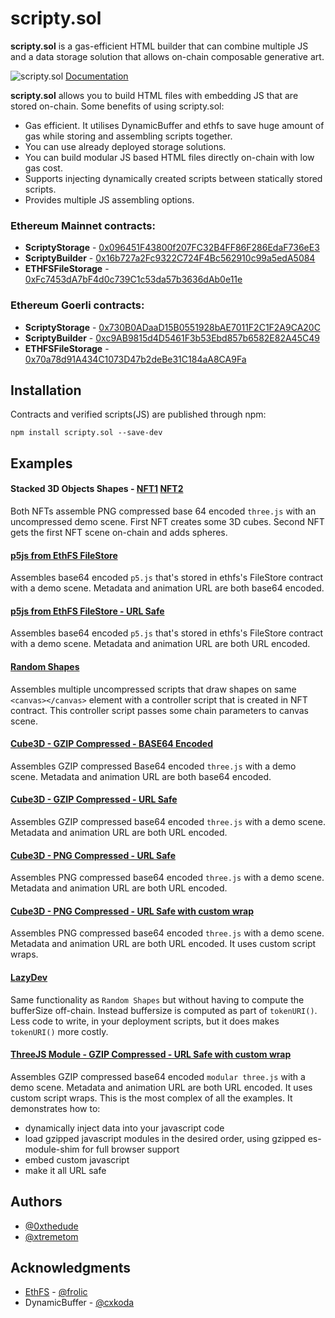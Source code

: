 
# scripty.sol

**scripty.sol** is a gas-efficient HTML builder that can combine multiple JS and a data storage solution that allows on-chain composable generative art.

![scripty.sol](https://3939295614-files.gitbook.io/~/files/v0/b/gitbook-x-prod.appspot.com/o/spaces%2FH5xTgJNBs6I0hLj9RCqL%2Fuploads%2FZBqLDIPkDrohu45QVMiV%2Fheader.png?alt=media)
[Documentation](https://int-art.gitbook.io/scripty.sol/)


**scripty.sol** allows you to build HTML files with embedding JS that are stored on-chain. Some benefits of using scripty.sol:
- Gas efficient. It utilises DynamicBuffer and ethfs to save huge amount of gas while storing and assembling scripts together.
- You can use already deployed storage solutions.
- You can build modular JS based HTML files directly on-chain with low gas cost.
- Supports injecting dynamically created scripts between statically stored scripts.
- Provides multiple JS assembling options.

### Ethereum Mainnet contracts:
-  **ScriptyStorage** - [0x096451F43800f207FC32B4FF86F286EdaF736eE3](https://etherscan.io/address/0x096451F43800f207FC32B4FF86F286EdaF736eE3)
-  **ScriptyBuilder** - [0x16b727a2Fc9322C724F4Bc562910c99a5edA5084](https://etherscan.io/address/0x16b727a2Fc9322C724F4Bc562910c99a5edA5084)
-  **ETHFSFileStorage** - [0xFc7453dA7bF4d0c739C1c53da57b3636dAb0e11e](https://etherscan.io/address/0xFc7453dA7bF4d0c739C1c53da57b3636dAb0e11e)


### Ethereum Goerli contracts:
-  **ScriptyStorage** - [0x730B0ADaaD15B0551928bAE7011F2C1F2A9CA20C](https://goerli.etherscan.io/address/0x730b0adaad15b0551928bae7011f2c1f2a9ca20c)
-  **ScriptyBuilder** - [0xc9AB9815d4D5461F3b53Ebd857b6582E82A45C49](https://goerli.etherscan.io/address/0xc9AB9815d4D5461F3b53Ebd857b6582E82A45C49)
-  **ETHFSFileStorage** - [0x70a78d91A434C1073D47b2deBe31C184aA8CA9Fa](https://goerli.etherscan.io/address/0x70a78d91A434C1073D47b2deBe31C184aA8CA9Fa)

## Installation
Contracts and verified scripts(JS) are published through npm:

    npm install scripty.sol --save-dev

## Examples

#### Stacked 3D Objects Shapes - [NFT1](https://testnets.opensea.io/assets/goerli/0xd220C7FF0d96d61966E8c90e4fDa34C1De1defc0/0) [NFT2](https://testnets.opensea.io/assets/goerli/0x89c5bD1128B3be9219E20bDd59c13E47f9F5A4aF/0)
Both NFTs assemble PNG compressed base 64 encoded `three.js` with an uncompressed demo scene. First NFT creates some 3D cubes. Second NFT gets the first NFT scene on-chain and adds spheres.

#### [p5js from EthFS FileStore](https://testnets.opensea.io/assets/goerli/0x06E61fDf18357a3b9cFA1CeB580d4C0b904E13d5/0)
Assembles base64 encoded `p5.js` that's stored in ethfs's FileStore contract with a demo scene. Metadata and animation URL are both base64 encoded.

#### [p5js from EthFS FileStore - URL Safe](https://testnets.opensea.io/assets/goerli/0xE9920199Df69EB29a7EA1B63B3C2Af2deA5538B0/0)
Assembles base64 encoded `p5.js` that's stored in ethfs's FileStore contract with a demo scene. Metadata and animation URL are both URL encoded.

#### [Random Shapes](https://testnets.opensea.io/assets/goerli/0x242d0acd3667B85da5fC675fF32C0Ad90dAcC3e3/0)
Assembles multiple uncompressed scripts that draw shapes on same `<canvas></canvas>` element with a controller script that is created in NFT contract. This controller script passes some chain parameters to canvas scene.

#### [Cube3D - GZIP Compressed - BASE64 Encoded](https://testnets.opensea.io/assets/goerli/0x499DCa12083b67F55A31763adb2C0626Da50c936/0)
Assembles GZIP compressed Base64 encoded `three.js` with a demo scene. Metadata and animation URL are both base64 encoded.

#### [Cube3D - GZIP Compressed - URL Safe](https://testnets.opensea.io/assets/goerli/0x531179D978f2197960fF9B535eeb931CfB9Fffc8/0)
Assembles GZIP compressed base64 encoded `three.js` with a demo scene. Metadata and animation URL are both URL encoded.

#### [Cube3D - PNG Compressed - URL Safe](https://testnets.opensea.io/assets/goerli/0x50a5e74aEC48E1C1216B854D63571eFF27ad4974/0)
Assembles PNG compressed base64 encoded `three.js` with a demo scene. Metadata and animation URL are both URL encoded.

#### [Cube3D - PNG Compressed - URL Safe with custom wrap](https://testnets.opensea.io/assets/goerli/0x00CBa94Cbe7bB53D0611Ac3a18A7ec91d2De9026/0) 
Assembles PNG compressed base64 encoded `three.js` with a demo scene. Metadata and animation URL are both URL encoded. It uses custom script wraps.

#### [LazyDev](https://testnets.opensea.io/assets/goerli/0x242d0acd3667B85da5fC675fF32C0Ad90dAcC3e3/0)
Same functionality as `Random Shapes` but without having to compute the bufferSize off-chain. Instead buffersize is computed as part of `tokenURI()`. Less code to write, in your deployment scripts, but it does makes `tokenURI()` more costly.

#### [ThreeJS Module - GZIP Compressed - URL Safe with custom wrap](https://testnets.opensea.io/assets/goerli/0xd16681f2d7656c695613bb3a716111aa73f0857f/0)
Assembles GZIP compressed base64 encoded `modular three.js` with a demo scene. Metadata and animation URL are both URL encoded. It uses custom script wraps. This is the most complex of all the examples. It demonstrates how to:
- dynamically inject data into your javascript code
- load gzipped javascript modules in the desired order, using gzipped es-module-shim for full browser support
- embed custom javascript
- make it all URL safe

## Authors
- [@0xthedude](https://twitter.com/0xthedude)
- [@xtremetom](https://twitter.com/xtremetom)

## Acknowledgments 
- [EthFS](https://github.com/holic/ethfs) - [@frolic](https://twitter.com/frolic)
- DynamicBuffer - [@cxkoda](https://twitter.com/cxkoda)